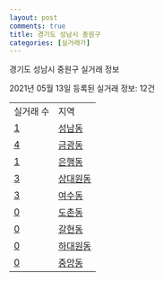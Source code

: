 ```yaml
---
layout: post
comments: true
title: 경기도 성남시 중원구
categories: [실거래가]
---
```


경기도 성남시 중원구 실거래 정보

2021년 05월 13일 등록된 실거래 정보: 12건


<table>
  <tr>
    <td>실거래 수</td>
    <td>지역</td>
  </tr>

  
  <tr>
    <td><a href="4113310100.html">1</a></td>
    <td><a href="4113310100.html">성남동</a></td>
  </tr>
    

  <tr>
    <td><a href="4113310300.html">4</a></td>
    <td><a href="4113310300.html">금광동</a></td>
  </tr>
    

  <tr>
    <td><a href="4113310400.html">1</a></td>
    <td><a href="4113310400.html">은행동</a></td>
  </tr>
    

  <tr>
    <td><a href="4113310500.html">3</a></td>
    <td><a href="4113310500.html">상대원동</a></td>
  </tr>
    

  <tr>
    <td><a href="4113310600.html">3</a></td>
    <td><a href="4113310600.html">여수동</a></td>
  </tr>
    

  <tr>
    <td><a href="4113310700.html">0</a></td>
    <td><a href="4113310700.html">도촌동</a></td>
  </tr>
    

  <tr>
    <td><a href="4113310800.html">0</a></td>
    <td><a href="4113310800.html">갈현동</a></td>
  </tr>
    

  <tr>
    <td><a href="4113310900.html">0</a></td>
    <td><a href="4113310900.html">하대원동</a></td>
  </tr>
    

  <tr>
    <td><a href="4113313200.html">0</a></td>
    <td><a href="4113313200.html">중앙동</a></td>
  </tr>
    


</table>
    